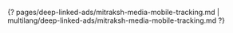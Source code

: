 {? pages/deep-linked-ads/mitraksh-media-mobile-tracking.md | multilang/deep-linked-ads/mitraksh-media-mobile-tracking.md ?}
